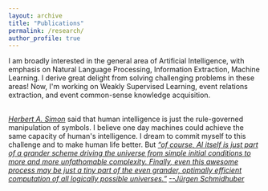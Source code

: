 ```yaml
---
layout: archive
title: "Publications"
permalink: /research/
author_profile: true
---
```

I am broadly interested in the general area of Artificial Intelligence, with emphasis on Natural Language Processing, Information Extraction, Machine Learning. I derive great delight from solving challenging problems in these areas! Now, I'm working on Weakly Supervised Learning, event relations extraction, and event common-sense knowledge acquisition.<br><br>

<a href="http://en.wikipedia.org/wiki/Herbert_A._Simon"><i>Herbert A. Simon</i></a> said that human intelligence is just the rule-governed manipulation of symbols. I believe one day machines could achieve the same capacity of human's intelligence. I dream to commit myself to this challenge and to make human life better. But <a href="http://people.idsia.ch/~juergen/deep-learning-miraculous-year-1990-1991.html"><i>“of course, AI itself is just part of a grander scheme driving the universe from simple initial conditions to more and more unfathomable complexity. Finally, even this awesome process may be just a tiny part of the even grander, optimally efficient computation of all logically possible universes.”</i></a> <a href="http://people.idsia.ch/~juergen/"><i>--Jürgen Schmidhuber</i></a> <br>

